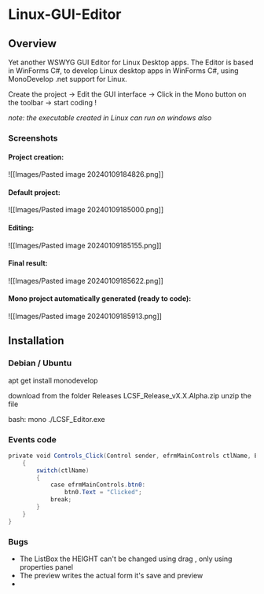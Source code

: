 # Linux-GUI-Editor


## Overview

Yet another WSWYG GUI Editor for Linux Desktop apps.
The Editor is based in WinForms C#, to develop Linux  desktop apps in WinForms C#,
using MonoDevelop .net support for Linux.

Create the project -> Edit the GUI interface -> Click in the Mono button on the toolbar -> start coding !

*note: the executable created in Linux can run on windows also*

### Screenshots

#### Project creation:

![[Images/Pasted image 20240109184826.png]]

####  Default project:

![[Images/Pasted image 20240109185000.png]]

####  Editing:

![[Images/Pasted image 20240109185155.png]]

####  Final result:

![[Images/Pasted image 20240109185622.png]]


#### Mono project automatically generated (ready to code):

![[Images/Pasted image 20240109185913.png]]


## Installation

### Debian / Ubuntu

apt get install monodevelop

download from the folder Releases  LCSF_Release_vX.X.Alpha.zip unzip the file 

bash: mono ./LCSF_Editor.exe

### Events code

```C#
private void Controls_Click(Control sender, efrmMainControls ctlName, EventArgs e)  
    {  
        switch(ctlName)  
        {  
	        case efrmMainControls.btn0:
		        btn0.Text = "Clicked";
	        break;
        }  
    }
}
```

### Bugs

*  The ListBox the HEIGHT can't be changed using drag , only using properties panel
* The preview writes the actual form it's save and preview
* 


